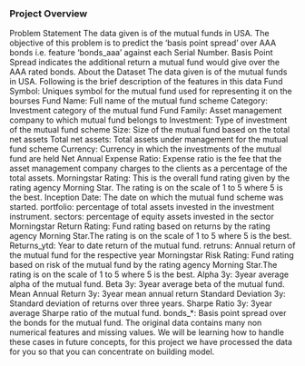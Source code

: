 ### Project Overview

 Problem Statement
The data given is of the mutual funds in USA. The objective of this problem is to predict the ‘basis point spread’ over AAA bonds i.e. feature ‘bonds_aaa’ against each Serial Number.
Basis Point Spread indicates the additional return a mutual fund would give over the AAA rated bonds.
About the Dataset
The data given is of the mutual funds in USA. Following is the brief description of the features in this data
Fund Symbol: Uniques symbol for the mutual fund used for representing it on the bourses
Fund Name: Full name of the mutual fund scheme
Category: Investment category of the mutual fund
Fund Family: Asset management company to which mutual fund belongs to
Investment: Type of investment of the mutual fund scheme
Size: Size of the mutual fund based on the total net assets
Total net assets: Total assets under management for the mutual fund scheme
Currency: Currency in which the investments of the mutual fund are held
Net Annual Expense Ratio: Expense ratio is the fee that the asset management company charges to the clients as a percentage of the total assets. 
Morningstar Rating: This is the overall fund rating given by the rating agency Morning Star. The rating is on the scale of 1 to 5 where 5 is the best. 
Inception Date: The date on which the mutual fund scheme was started.
portfolio: percentage of total assets invested in the investment instrument.
sectors: percentage of equity assets invested in the sector
Morningstar Return Rating: Fund rating based on returns by the rating agency Morning Star.The rating is on the scale of 1 to 5 where 5 is the best. Returns_ytd: Year to date return of the mutual fund. 
retruns: Annual return of the mutual fund for the respective year
Morningstar Risk Rating: Fund rating based on risk of the mutual fund by the rating agency Morning Star.The rating is on the scale of 1 to 5 where 5 is the best.
Alpha 3y: 3year average alpha of the mutual fund. 
Beta 3y: 3year average beta of the mutual fund.
Mean Annual Return 3y: 3year mean annual return
Standard Deviation 3y: Standard deviation of returns over three years.
Sharpe Ratio 3y: 3year average Sharpe ratio of the mutual fund. 
bonds_*: Basis point spread over the bonds for the mutual fund.
The original data contains many non numerical features and missing values. We will be learning how to handle these cases in future concepts, for this project we have processed the data for you so that you can concentrate on building model.


